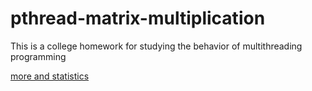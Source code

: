 # pthread-matrix-multiplication
This is a college homework for studying the behavior of multithreading programming

[more and statistics](Assignment#2.pdf)
